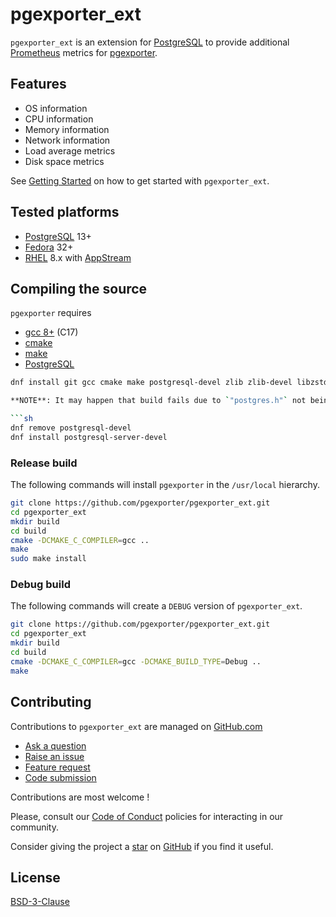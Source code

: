 # pgexporter_ext

`pgexporter_ext` is an extension for [PostgreSQL](https://www.postgresql.org) to provide additional
[Prometheus](https://prometheus.io/) metrics for [pgexporter](https://pgexporter.github.io).

## Features

* OS information
* CPU information
* Memory information
* Network information
* Load average metrics
* Disk space metrics

See [Getting Started](./doc/GETTING_STARTED.md) on how to get started with `pgexporter_ext`.

## Tested platforms

* [PostgreSQL](https://www.postgresql.org/) 13+
* [Fedora](https://getfedora.org/) 32+
* [RHEL](https://www.redhat.com/en/technologies/linux-platforms/enterprise-linux) 8.x with
  [AppStream](https://access.redhat.com/documentation/en-us/red_hat_enterprise_linux/8/html/installing_managing_and_removing_user-space_components/using-appstream_using-appstream)

## Compiling the source

`pgexporter` requires

* [gcc 8+](https://gcc.gnu.org) (C17)
* [cmake](https://cmake.org)
* [make](https://www.gnu.org/software/make/)
* [PostgreSQL](https://www.postgresql.org/)

```sh
dnf install git gcc cmake make postgresql-devel zlib zlib-devel libzstd libzstd-devel lz4 lz4-devel bzip2 bzip2-devel libpq-devel libpq

**NOTE**: It may happen that build fails due to `"postgres.h"` not being found. In that case, uninstall the package `postgresql-devel` and instead install `postgresql-server-devel`:

```sh
dnf remove postgresql-devel
dnf install postgresql-server-devel
```

### Release build

The following commands will install `pgexporter` in the `/usr/local` hierarchy.

```sh
git clone https://github.com/pgexporter/pgexporter_ext.git
cd pgexporter_ext
mkdir build
cd build
cmake -DCMAKE_C_COMPILER=gcc ..
make
sudo make install
```

### Debug build

The following commands will create a `DEBUG` version of `pgexporter_ext`.

```sh
git clone https://github.com/pgexporter/pgexporter_ext.git
cd pgexporter_ext
mkdir build
cd build
cmake -DCMAKE_C_COMPILER=gcc -DCMAKE_BUILD_TYPE=Debug ..
make
```

## Contributing

Contributions to `pgexporter_ext` are managed on [GitHub.com](https://github.com/pgexporter/pgexporter_ext/)

* [Ask a question](https://github.com/pgexporter/pgexporter_ext/discussions)
* [Raise an issue](https://github.com/pgexporter/pgexporter_ext/issues)
* [Feature request](https://github.com/pgexporter/pgexporter_ext/issues)
* [Code submission](https://github.com/pgexporter/pgexporter_ext/pulls)

Contributions are most welcome !

Please, consult our [Code of Conduct](./CODE_OF_CONDUCT.md) policies for interacting in our
community.

Consider giving the project a [star](https://github.com/pgexporter/pgexporter_ext/stargazers) on
[GitHub](https://github.com/pgexporter/pgexporter_ext/) if you find it useful.

## License

[BSD-3-Clause](https://opensource.org/licenses/BSD-3-Clause)
